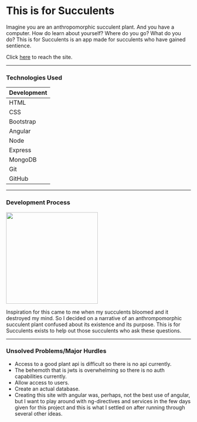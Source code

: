 # This is for Succulents

Imagine you are an anthropomorphic succulent plant. And you have a computer. How do learn about yourself? Where do you go? What do you do? This is for Succulents is an app made for succulents who have gained sentience. 

Click [here](http://sauchak.github.io/succulent_app/) to reach the site.

___

### Technologies Used

Development | 
------------|
HTML | 
CSS |
Bootstrap |
Angular |
Node |
Express |
MongoDB |
Git |
GitHub |

___

### Development Process

<img src="https://i.imgur.com/NHf3N6q.png" width="250px"/>

Inspiration for this came to me when my succulents bloomed and it destroyed my mind. So I decided on a narrative of an anthrompomorphic succulent plant confused about its existence and its purpose. This is for Succulents exists to help out those succulents who ask these questions. 

___

### Unsolved Problems/Major Hurdles

- Access to a good plant api is difficult so there is no api currently.
- The behemoth that is jwts is overwhelming so there is no auth capabilities currently.
- Allow access to users.
- Create an actual database.
- Creating this site with angular was, perhaps, not the best use of angular, but I want to play around with ng-directives and services in the few days given for this project and this is what I settled on after running through several other ideas.

